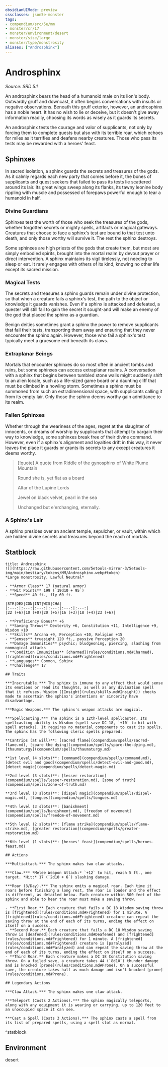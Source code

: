 ```yaml
---
obsidianUIMode: preview
cssclasses: json5e-monster
tags:
- compendium/src/5e/mm
- monster/cr/17
- monster/environment/desert
- monster/size/large
- monster/type/monstrosity
aliases: ["Androsphinx"]
---
```

# Androsphinx
*Source: SRD 5.1*  

An androsphinx bears the head of a humanoid male on its lion's body. Outwardly gruff and downcast, it often begins conversations with insults or negative observations. Beneath this gruff exterior, however, an androsphinx has a noble heart. It has no wish to lie or deceive, but it doesn't give away information readily, choosing its words as wisely as it guards its secrets.

An androsphinx tests the courage and valor of supplicants, not only by forcing them to complete quests but also with its terrible roar, which echoes for miles as it terrifies and deafens nearby creatures. Those who pass its tests may be rewarded with a heroes' feast.

## Sphinxes

In sacred isolation, a sphinx guards the secrets and treasures of the gods. As it calmly regards each new party that comes before it, the bones of supplicants and quest seekers that failed to pass its tests lie scattered around its lair. Its great wings sweep along its flanks, its tawny leonine body rippling with muscle and possessed of forepaws powerful enough to tear a humanoid in half.

### Divine Guardians

Sphinxes test the worth of those who seek the treasures of the gods, whether forgotten secrets or mighty spells, artifacts or magical gateways. Creatures that choose to face a sphinx's test are bound to that test unto death, and only those worthy will survive it. The rest the sphinx destroys.

Some sphinxes are high priests of the gods that create them, but most are simply embodied spirits, brought into the mortal realm by devout prayer or direct intervention. A sphinx maintains its vigil tirelessly, not needing to sleep or eat. It rarely engages with others of its kind, knowing no other life except its sacred mission.

### Magical Tests

The secrets and treasures a sphinx guards remain under divine protection, so that when a creature fails a sphinx's test, the path to the object or knowledge it guards vanishes. Even if a sphinx is attacked and defeated, a quester will still fail to gain the secret it sought-and will make an enemy of the god that placed the sphinx as a guardian.

Benign deities sometimes grant a sphinx the power to remove supplicants that fail their tests, transporting them away and ensuring that they never encounter the sphinx again. However, those who fail a sphinx's test typically meet a gruesome end beneath its claws.

### Extraplanar Beings

Mortals that encounter sphinxes do so most often in ancient tombs and ruins, but some sphinxes can access extraplanar realms. A conversation with a sphinx that begins between tumbled stone walls might suddenly shift to an alien locale, such as a life-sized game board or a daunting cliff that must be climbed in a howling storm. Sometimes a sphinx must be summoned from such an extradimensional space, with supplicants calling it from its empty lair. Only those the sphinx deems worthy gain admittance to its realm.

### Fallen Sphinxes

Whether through the weariness of the ages, regret at the slaughter of innocents, or dreams of worship by supplicants that attempt to bargain their way to knowledge, some sphinxes break free of their divine command. However, even if a sphinx's alignment and loyalties drift in this way, it never leaves the place it guards or grants its secrets to any except creatures it deems worthy.

> [!quote] A quote from Riddle of the gynosphinx of White Plume Mountain  
> 
> Round she is, yet flat as a board
> 
> Altar of the Lupine Lords
> 
> Jewel on black velvet, pearl in the sea
> 
> Unchanged but e'erchanging, eternally.

### A Sphinx's Lair

A sphinx presides over an ancient temple, sepulcher, or vault, within which are hidden divine secrets and treasures beyond the reach of mortals.

## Statblock

```ad-statblock
title: Androsphinx
![](https://raw.githubusercontent.com/5etools-mirror-3/5etools-img/main/bestiary/tokens/MM/Androsphinx.webp#token)
*Large monstrosity, Lawful Neutral*

- **Armor Class** 17 (natural armor)
- **Hit Points** 199 (`19d10 + 95`)
- **Speed** 40 ft., fly 60 ft.

|STR|DEX|CON|INT|WIS|CHA|
|:---:|:---:|:---:|:---:|:---:|:---:|
|22 (+6)|10 (+0)|20 (+5)|16 (+3)|18 (+4)|23 (+6)|

- **Proficiency Bonus** +6
- **Saving Throws** Dexterity +6, Constitution +11, Intelligence +9, Wisdom +10
- **Skills** Arcana +9, Perception +10, Religion +15
- **Senses** truesight 120 ft., passive Perception 20
- **Damage Immunities** psychic; bludgeoning, piercing, slashing from nonmagical attacks
- **Condition Immunities** [charmed](rules/conditions.md#Charmed), [frightened](rules/conditions.md#Frightened)
- **Languages** Common, Sphinx
- **Challenge** 17

## Traits

***Inscrutable.*** The sphinx is immune to any effect that would sense its emotions or read its thoughts, as well as any divination spell that it refuses. Wisdom ([Insight](rules/skills.md#Insight)) checks made to ascertain the sphinx's intentions or sincerity have disadvantage.

***Magic Weapons.*** The sphinx's weapon attacks are magical.

***Spellcasting.*** The sphinx is a 12th-level spellcaster. Its spellcasting ability is Wisdom (spell save DC 18, `+10` to hit with spell attacks). It requires no material components to cast its spells. The sphinx has the following cleric spells prepared:

**Cantrips (at will)**: [sacred flame](compendium/spells/sacred-flame.md), [spare the dying](compendium/spells/spare-the-dying.md), [thaumaturgy](compendium/spells/thaumaturgy.md)

**1st level (4 slots)**: [command](compendium/spells/command.md), [detect evil and good](compendium/spells/detect-evil-and-good.md), [detect magic](compendium/spells/detect-magic.md)

**2nd level (3 slots)**: [lesser restoration](compendium/spells/lesser-restoration.md), [zone of truth](compendium/spells/zone-of-truth.md)

**3rd level (3 slots)**: [dispel magic](compendium/spells/dispel-magic.md), [tongues](compendium/spells/tongues.md)

**4th level (3 slots)**: [banishment](compendium/spells/banishment.md), [freedom of movement](compendium/spells/freedom-of-movement.md)

**5th level (2 slots)**: [flame strike](compendium/spells/flame-strike.md), [greater restoration](compendium/spells/greater-restoration.md)

**6th level (1 slots)**: [heroes' feast](compendium/spells/heroes-feast.md)

## Actions

***Multiattack.*** The sphinx makes two claw attacks.

***Claw.*** *Melee Weapon Attack:* `+12` to hit, reach 5 ft., one target. *Hit:* 17 (`2d10 + 6`) slashing damage.

***Roar (3/Day).*** The sphinx emits a magical roar. Each time it roars before finishing a long rest, the roar is louder and the effect is different, as detailed below. Each creature within 500 feet of the sphinx and able to hear the roar must make a saving throw.

- **First Roar.** Each creature that fails a DC 18 Wisdom saving throw is [frightened](rules/conditions.md#Frightened) for 1 minute. A [frightened](rules/conditions.md#Frightened) creature can repeat the saving throw at the end of each of its turns, ending the effect on itself on a success.  
- **Second Roar.** Each creature that fails a DC 18 Wisdom saving throw is [deafened](rules/conditions.md#Deafened) and [frightened](rules/conditions.md#Frightened) for 1 minute. A [frightened](rules/conditions.md#Frightened) creature is [paralyzed](rules/conditions.md#Paralyzed) and can repeat the saving throw at the end of each of its turns, ending the effect on itself on a success.  
- **Third Roar.** Each creature makes a DC 18 Constitution saving throw. On a failed save, a creature takes 44 (`8d10`) thunder damage and is knocked [prone](rules/conditions.md#Prone). On a successful save, the creature takes half as much damage and isn't knocked [prone](rules/conditions.md#Prone).  

## Legendary Actions

***Claw Attack.*** The sphinx makes one claw attack.

***Teleport (Costs 2 Actions).*** The sphinx magically teleports, along with any equipment it is wearing or carrying, up to 120 feet to an unoccupied space it can see.

***Cast a Spell (Costs 3 Actions).*** The sphinx casts a spell from its list of prepared spells, using a spell slot as normal.
```
^statblock

## Environment

desert
